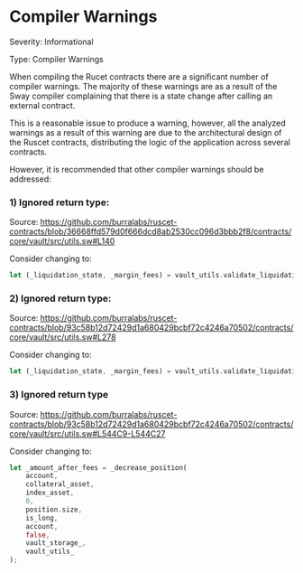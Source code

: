 # Compiler Warnings

Severity: Informational

Type: Compiler Warnings

When compiling the Rucet contracts there are a significant number of compiler warnings. The majority of these warnings are as a result of the Sway compiler complaining that there is a state change after calling an external contract. 

This is a reasonable issue to produce a warning, however, all the analyzed warnings as a result of this warning are due to the architectural design of the Ruscet contracts, distributing the logic of the application across several contracts.

However, it is recommended that other compiler warnings should be addressed:

### 1) Ignored return type: 

Source: https://github.com/burralabs/ruscet-contracts/blob/36668ffd579d0f666dcd8ab2530cc096d3bbb2f8/contracts/core/vault/src/utils.sw#L140

Consider changing to:
```rust
let (_liquidation_state, _margin_fees) = vault_utils.validate_liquidation();
```

### 2) Ignored return type: 

Source: https://github.com/burralabs/ruscet-contracts/blob/93c58b12d72429d1a680429bcbf72c4246a70502/contracts/core/vault/src/utils.sw#L278

Consider changing to:
```rust
let (_liquidation_state, _margin_fees) = vault_utils.validate_liquidation();
```

### 3) Ignored return type

Source: https://github.com/burralabs/ruscet-contracts/blob/93c58b12d72429d1a680429bcbf72c4246a70502/contracts/core/vault/src/utils.sw#L544C9-L544C27

Consider changing to:
```rust
let _amount_after_fees = _decrease_position(
    account,
    collateral_asset,
    index_asset,
    0,
    position.size,
    is_long,
    account,
    false,
    vault_storage_,
    vault_utils_
);
```

